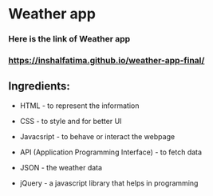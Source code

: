 # Weather app 

### Here is the link of Weather app 

### https://inshalfatima.github.io/weather-app-final/ 

## Ingredients:

* HTML - to represent the information

* CSS - to style and for better UI

* Javacsript - to behave or interact the webpage

* API (Application Programming Interface) - to fetch data

* JSON - the weather data

* jQuery - a javascript library that helps in programming
